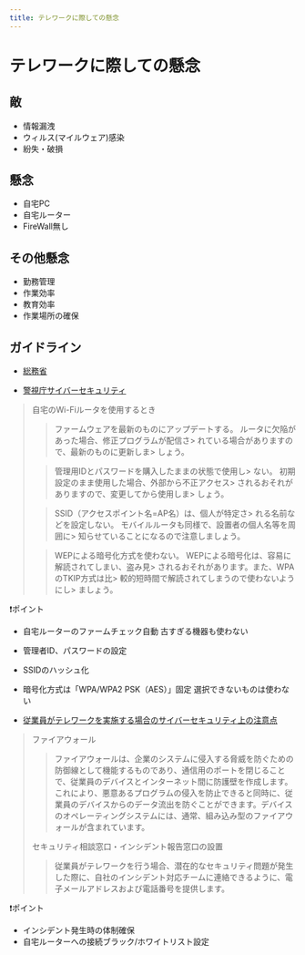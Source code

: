 ```yaml
---
title: テレワークに際しての懸念
---
```

# テレワークに際しての懸念


## 敵
- 情報漏洩
- ウィルス(マイルウェア)感染
- 紛失・破損

## 懸念
- 自宅PC
- 自宅ルーター
- FireWall無し

## その他懸念
- 勤務管理
- 作業効率
- 教育効率
- 作業場所の確保


## ガイドライン
- [総務省](https://www.google.com/url?sa=t&source=web&rct=j&url=https://www.soumu.go.jp/main_content/000545372.pdf&ved=2ahUKEwjx_tCtusjoAhWI-2EKHdRFCk8QFjAIegQIAhAB&usg=AOvVaw16Y7vB9qIBgdc_3mgxbyHp)


- [警視庁サイバーセキュリティ](https://www.keishicho.metro.tokyo.jp/smph/kurashi/cyber/joho/telework.html)
> 自宅のWi-Fiルータを使用するとき
> >ファームウェアを最新のものにアップデートする。
> ルータに欠陥があった場合、修正プログラムが配信さ> れている場合がありますので、最新のものに更新しま> しょう。
> 
> >管理用IDとパスワードを購入したままの状態で使用し> ない。
> 初期設定のまま使用した場合、外部から不正アクセス> されるおそれがありますので、変更してから使用しま> しょう。
> 
> >SSID（アクセスポイント名=AP名）は、個人が特定さ> れる名前などを設定しない。
> モバイルルータも同様で、設置者の個人名等を周囲に> 知らせていることになるので注意しましょう。
> 
> >WEPによる暗号化方式を使わない。
> WEPによる暗号化は、容易に解読されてしまい、盗み見> されるおそれがあります。また、WPAのTKIP方式は比> 較的短時間で解読されてしまうので使わないようにし> ましょう。

:exclamation:ポイント
  - 自宅ルーターのファームチェック自動
    古すぎる機器も使わない
  - 管理者ID、パスワードの設定
  - SSIDのハッシュ化
  - 暗号化方式は「WPA/WPA2 PSK（AES）」固定
    選択できないものは使わない

- [従業員がテレワークを実施する場合のサイバーセキュリティ上の注意点](https://www.cybereason.co.jp/blog/security/4527/)
> ファイアウォール
> > ファイアウォールは、企業のシステムに侵入する脅威を防ぐための防御線として機能するものであり、通信用のポートを閉じることで、従業員のデバイスとインターネット間に防護壁を作成します。これにより、悪意あるプログラムの侵入を防止できると同時に、従業員のデバイスからのデータ流出を防ぐことができます。デバイスのオペレーティングシステムには、通常、組み込み型のファイアウォールが含まれています。
>
> セキュリティ相談窓口・インシデント報告窓口の設置
> >従業員がテレワークを行う場合、潜在的なセキュリティ問題が発生した際に、自社のインシデント対応チームに連絡できるように、電子メールアドレスおよび電話番号を提供します。

:exclamation:ポイント
  - インシデント発生時の体制確保
  - 自宅ルーターへの接続ブラック/ホワイトリスト設定
